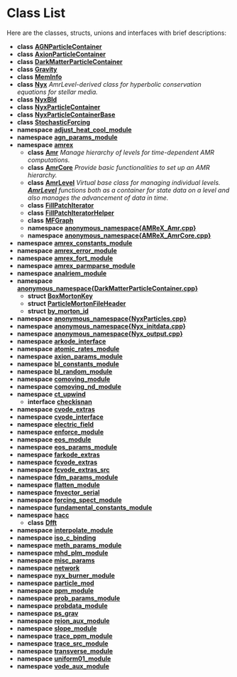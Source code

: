
# Class List

Here are the classes, structs, unions and interfaces with brief descriptions:


* **class** [**AGNParticleContainer**](classAGNParticleContainer.md)   
* **class** [**AxionParticleContainer**](classAxionParticleContainer.md)   
* **class** [**DarkMatterParticleContainer**](classDarkMatterParticleContainer.md)   
* **class** [**Gravity**](classGravity.md)   
* **class** [**MemInfo**](classMemInfo.md)   
* **class** [**Nyx**](classNyx.md) _AmrLevel-derived class for hyperbolic conservation equations for stellar media._   
* **class** [**NyxBld**](classNyxBld.md)   
* **class** [**NyxParticleContainer**](classNyxParticleContainer.md)   
* **class** [**NyxParticleContainerBase**](classNyxParticleContainerBase.md)   
* **class** [**StochasticForcing**](classStochasticForcing.md)   
* **namespace** [**adjust\_heat\_cool\_module**](namespaceadjust__heat__cool__module.md)   
* **namespace** [**agn\_params\_module**](namespaceagn__params__module.md)   
* **namespace** [**amrex**](namespaceamrex.md)   
  * **class** [**Amr**](classamrex_1_1Amr.md) _Manage hierarchy of levels for time-dependent AMR computations._   
  * **class** [**AmrCore**](classamrex_1_1AmrCore.md) _Provide basic functionalities to set up an AMR hierarchy._   
  * **class** [**AmrLevel**](classamrex_1_1AmrLevel.md) _Virtual base class for managing individual levels._ [_**AmrLevel**_](classamrex_1_1AmrLevel.md) _functions both as a container for state data on a level and also manages the advancement of data in time._  
  * **class** [**FillPatchIterator**](classamrex_1_1FillPatchIterator.md)   
  * **class** [**FillPatchIteratorHelper**](classamrex_1_1FillPatchIteratorHelper.md)   
  * **class** [**MFGraph**](classamrex_1_1MFGraph.md) 
  * **namespace** [**anonymous\_namespace{AMReX\_Amr.cpp}**](namespaceamrex_1_1anonymous__namespace_02AMReX__Amr_8cpp_03.md)   
  * **namespace** [**anonymous\_namespace{AMReX\_AmrCore.cpp}**](namespaceamrex_1_1anonymous__namespace_02AMReX__AmrCore_8cpp_03.md)   
* **namespace** [**amrex\_constants\_module**](namespaceamrex__constants__module.md) 
* **namespace** [**amrex\_error\_module**](namespaceamrex__error__module.md) 
* **namespace** [**amrex\_fort\_module**](namespaceamrex__fort__module.md) 
* **namespace** [**amrex\_parmparse\_module**](namespaceamrex__parmparse__module.md) 
* **namespace** [**analriem\_module**](namespaceanalriem__module.md)   
* **namespace** [**anonymous\_namespace{DarkMatterParticleContainer.cpp}**](namespaceanonymous__namespace_02DarkMatterParticleContainer_8cpp_03.md)   
  * **struct** [**BoxMortonKey**](structanonymous__namespace_02DarkMatterParticleContainer_8cpp_03_1_1BoxMortonKey.md)   
  * **struct** [**ParticleMortonFileHeader**](structanonymous__namespace_02DarkMatterParticleContainer_8cpp_03_1_1ParticleMortonFileHeader.md)   
  * **struct** [**by\_morton\_id**](structanonymous__namespace_02DarkMatterParticleContainer_8cpp_03_1_1by__morton__id.md)   
* **namespace** [**anonymous\_namespace{NyxParticles.cpp}**](namespaceanonymous__namespace_02NyxParticles_8cpp_03.md)   
* **namespace** [**anonymous\_namespace{Nyx\_initdata.cpp}**](namespaceanonymous__namespace_02Nyx__initdata_8cpp_03.md)   
* **namespace** [**anonymous\_namespace{Nyx\_output.cpp}**](namespaceanonymous__namespace_02Nyx__output_8cpp_03.md)   
* **namespace** [**arkode\_interface**](namespacearkode__interface.md) 
* **namespace** [**atomic\_rates\_module**](namespaceatomic__rates__module.md)   
* **namespace** [**axion\_params\_module**](namespaceaxion__params__module.md)   
* **namespace** [**bl\_constants\_module**](namespacebl__constants__module.md) 
* **namespace** [**bl\_random\_module**](namespacebl__random__module.md) 
* **namespace** [**comoving\_module**](namespacecomoving__module.md)   
* **namespace** [**comoving\_nd\_module**](namespacecomoving__nd__module.md)   
* **namespace** [**ct\_upwind**](namespacect__upwind.md)   
  * **interface** [**checkisnan**](interfacect__upwind_1_1checkisnan.md)   
* **namespace** [**cvode\_extras**](namespacecvode__extras.md)   
* **namespace** [**cvode\_interface**](namespacecvode__interface.md) 
* **namespace** [**electric\_field**](namespaceelectric__field.md) 
* **namespace** [**enforce\_module**](namespaceenforce__module.md)   
* **namespace** [**eos\_module**](namespaceeos__module.md)   
* **namespace** [**eos\_params\_module**](namespaceeos__params__module.md)   
* **namespace** [**farkode\_extras**](namespacefarkode__extras.md)   
* **namespace** [**fcvode\_extras**](namespacefcvode__extras.md)   
* **namespace** [**fcvode\_extras\_src**](namespacefcvode__extras__src.md)   
* **namespace** [**fdm\_params\_module**](namespacefdm__params__module.md)   
* **namespace** [**flatten\_module**](namespaceflatten__module.md)   
* **namespace** [**fnvector\_serial**](namespacefnvector__serial.md) 
* **namespace** [**forcing\_spect\_module**](namespaceforcing__spect__module.md)   
* **namespace** [**fundamental\_constants\_module**](namespacefundamental__constants__module.md)   
* **namespace** [**hacc**](namespacehacc.md)   
  * **class** [**Dfft**](classhacc_1_1Dfft.md)   
* **namespace** [**interpolate\_module**](namespaceinterpolate__module.md)   
* **namespace** [**iso\_c\_binding**](namespaceiso__c__binding.md) 
* **namespace** [**meth\_params\_module**](namespacemeth__params__module.md)   
* **namespace** [**mhd\_plm\_module**](namespacemhd__plm__module.md)   
* **namespace** [**misc\_params**](namespacemisc__params.md)   
* **namespace** [**network**](namespacenetwork.md)   
* **namespace** [**nyx\_burner\_module**](namespacenyx__burner__module.md)   
* **namespace** [**particle\_mod**](namespaceparticle__mod.md) 
* **namespace** [**ppm\_module**](namespaceppm__module.md)   
* **namespace** [**prob\_params\_module**](namespaceprob__params__module.md)   
* **namespace** [**probdata\_module**](namespaceprobdata__module.md)   
* **namespace** [**ps\_grav**](namespaceps__grav.md)   
* **namespace** [**reion\_aux\_module**](namespacereion__aux__module.md)   
* **namespace** [**slope\_module**](namespaceslope__module.md)   
* **namespace** [**trace\_ppm\_module**](namespacetrace__ppm__module.md)   
* **namespace** [**trace\_src\_module**](namespacetrace__src__module.md)   
* **namespace** [**transverse\_module**](namespacetransverse__module.md)   
* **namespace** [**uniform01\_module**](namespaceuniform01__module.md)   
* **namespace** [**vode\_aux\_module**](namespacevode__aux__module.md)   